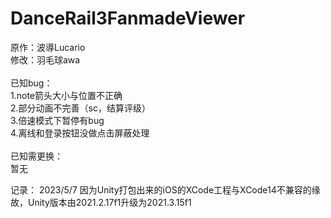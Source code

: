 # DanceRail3FanmadeViewer

原作：波導Lucario<br>
修改：羽毛球awa<br>
<br>
已知bug：<br>
1.note箭头大小与位置不正确<br>
2.部分动画不完善（sc，结算评级）<br>
3.倍速模式下暂停有bug<br>
4.离线和登录按钮没做点击屏蔽处理<br>
<br>
已知需更换：<br>
暂无<br>

记录：
2023/5/7 因为Unity打包出来的iOS的XCode工程与XCode14不兼容的缘故，Unity版本由2021.2.17f1升级为2021.3.15f1